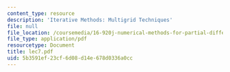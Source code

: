 ```yaml
---
content_type: resource
description: 'Iterative Methods: Multigrid Techniques'
file: null
file_location: /coursemedia/16-920j-numerical-methods-for-partial-differential-equations-sma-5212-spring-2003/5b3591ef23cf6d08d14e678d0336a0cc_lec7.pdf
file_type: application/pdf
resourcetype: Document
title: lec7.pdf
uid: 5b3591ef-23cf-6d08-d14e-678d0336a0cc
---
```

